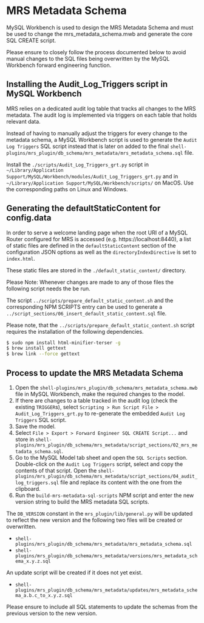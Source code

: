 <!-- Copyright (c) 2024, 2025, Oracle and/or its affiliates.

This program is free software; you can redistribute it and/or modify
it under the terms of the GNU General Public License, version 2.0,
as published by the Free Software Foundation.

This program is designed to work with certain software (including
but not limited to OpenSSL) that is licensed under separate terms, as
designated in a particular file or component or in included license
documentation.  The authors of MySQL hereby grant you an additional
permission to link the program and your derivative works with the
separately licensed software that they have either included with
the program or referenced in the documentation.

This program is distributed in the hope that it will be useful,  but
WITHOUT ANY WARRANTY; without even the implied warranty of
MERCHANTABILITY or FITNESS FOR A PARTICULAR PURPOSE.  See
the GNU General Public License, version 2.0, for more details.

You should have received a copy of the GNU General Public License
along with this program; if not, write to the Free Software Foundation, Inc.,
51 Franklin St, Fifth Floor, Boston, MA 02110-1301 USA -->

# MRS Metadata Schema

MySQL Workbench is used to design the MRS Metadata Schema and must be used to change the mrs_metadata_schema.mwb and generate the core SQL CREATE script.

Please ensure to closely follow the process documented below to avoid manual changes to the SQL files being overwritten by the MySQL Workbench forward engineering function.

## Installing the Audit_Log_Triggers script in MySQL Workbench

MRS relies on a dedicated audit log table that tracks all changes to the MRS metadata. The audit log is implemented via triggers on each table that holds relevant data.

Instead of having to manually adjust the triggers for every change to the metadata schema, a MySQL Workbench script is used to generate the `Audit Log Triggers` SQL script instead that is later on added to the final `shell-plugins/mrs_plugin/db_schema/mrs_metadata/mrs_metadata_schema.sql` file.

Install the `./scripts/Audit_Log_Triggers_grt.py` script in `~/Library/Application Support/MySQL/Workbench/modules/Audit_Log_Triggers_grt.py` and in `~/Library/Application Support/MySQL/Workbench/scripts/` on MacOS. Use the corresponding paths on Linux and Windows.

## Generating the defaultStaticContent for config.data

In order to serve a welcome landing page when the root URI of a MySQL Router configured for MRS is accessed (e.g. https://localhost:8440), a list of static files are defined in the `defaultStaticContent` section of the configuration JSON options as well as the `directoryIndexDirective` is set to `index.html`.

These static files are stored in the `./default_static_content/` directory.

Please Note: Whenever changes are made to any of those files the following script needs the be run.

The script `../scripts/prepare_default_static_content.sh` and the corresponding NPM SCRIPTS entry can be used to generate a `../script_sections/06_insert_default_static_content.sql` file.

Please note, that the `../scripts/prepare_default_static_content.sh` script requires the installation of the following dependencies.

```sh
$ sudo npm install html-minifier-terser -g
$ brew install gettext
$ brew link --force gettext
```

## Process to update the MRS Metadata Schema

1. Open the `shell-plugins/mrs_plugin/db_schema/mrs_metadata_schema.mwb` file in MySQL Workbench, make the required changes to the model.
2. If there are changes to a table tracked in the audit log (check the existing `TRIGGER`s), select `Scripting > Run Script File > Audit_Log_Triggers_grt.py` to re-generate the embedded `Audit Log Triggers` SQL script.
3. Save the model.
4. Select `File > Export > Forward Engineer SQL CREATE Script...` and store in `shell-plugins/mrs_plugin/db_schema/mrs_metadata/script_sections/02_mrs_metadata_schema.sql`.
5. Go to the MySQL Model tab sheet and open the `SQL Scripts` section. Double-click on the `Audit Log Triggers` script, select and copy the contents of that script. Open the `shell-plugins/mrs_plugin/db_schema/mrs_metadata/script_sections/04_audit_log_triggers.sql` file and replace its content with the one from the clipboard.
6. Run the `build-mrs-metadata-sql-scripts` NPM script and enter the new version string to build the MRS metadata SQL scripts.

The `DB_VERSION` constant in the `mrs_plugin/lib/general.py` will be updated to reflect the new version and the following two files will be created or overwritten.

- `shell-plugins/mrs_plugin/db_schema/mrs_metadata/mrs_metadata_schema.sql`
- `shell-plugins/mrs_plugin/db_schema/mrs_metadata/versions/mrs_metadata_schema_x.y.z.sql`

An update script will be created if it does not yet exist.

- `shell-plugins/mrs_plugin/db_schema/mrs_metadata/updates/mrs_metadata_schema_a.b.c_to_x.y.z.sql`

Please ensure to include all SQL statements to update the schemas from the previous version to the new version.
